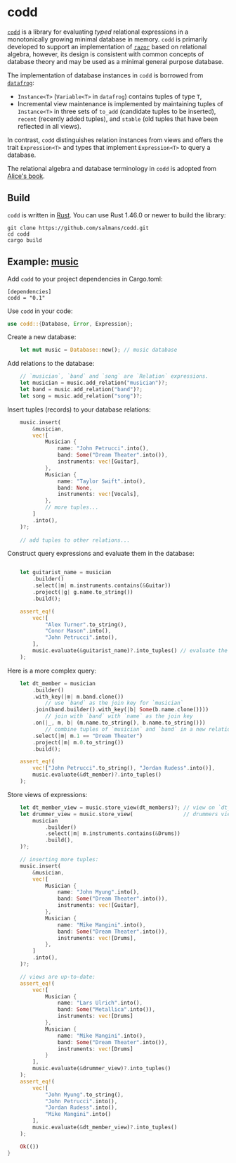 # codd

[`codd`](https://en.wikipedia.org/wiki/Edgar_F._Codd) is a library for evaluating *typed* relational expressions in a monotonically growing minimal database in memory. `codd` is primarily developed to support an implementation of [`razor`](https://github.com/salmans/rusty-razor) based on relational algebra, however, its design is consistent with common concepts of database theory and may be used as a minimal general purpose database.

The implementation of database instances in `codd` is borrowed from [`datafrog`](https://github.com/rust-lang/datafrog):
* `Instance<T>` (`Variable<T>` in `datafrog`) contains tuples of type `T`,
* Incremental view maintenance is implemented by maintaining tuples of `Instance<T>` in three sets of `to_add` (candidate tuples to be inserted), `recent` (recently added tuples), and `stable` (old tuples that have been reflected in all views).

In contrast, `codd` distinguishes relation instances from views and offers the trait `Expression<T>` and types that implement `Expression<T>` to query a database.

The relational algebra and database terminology in `codd` is adopted from [Alice's book](http://webdam.inria.fr/Alice/).

## Build

`codd` is written in [Rust](https://www.rust-lang.org). You can use Rust 1.46.0 or newer to build the library:

```
git clone https://github.com/salmans/codd.git
cd codd
cargo build
```

## Example: [music](https://github.com/salmans/codd/blob/master/core/examples/music.rs)

Add `codd` to your project dependencies in Cargo.toml:

```
[dependencies]
codd = "0.1"
```

Use `codd` in your code:

```rust
use codd::{Database, Error, Expression};
```

Create a new database:

```rust
    let mut music = Database::new(); // music database
```

Add relations to the database:

```rust    
    // `musician`, `band` and `song` are `Relation` expressions.
    let musician = music.add_relation("musician")?;
    let band = music.add_relation("band")?;
    let song = music.add_relation("song")?;
```

Insert tuples (records) to your database relations:

```rust
    music.insert(
        &musician,
        vec![
            Musician {
                name: "John Petrucci".into(),
                band: Some("Dream Theater".into()),
                instruments: vec![Guitar],
            },
            Musician {
                name: "Taylor Swift".into(),
                band: None,
                instruments: vec![Vocals],
            },
            // more tuples...
        ]
        .into(),
    )?;
    
    // add tuples to other relations...
```

Construct query expressions and evaluate them in the database:

```rust

    let guitarist_name = musician
        .builder()
        .select(|m| m.instruments.contains(&Guitar))
        .project(|g| g.name.to_string())
        .build();

    assert_eq!(
        vec![
            "Alex Turner".to_string(),
            "Conor Mason".into(),
            "John Petrucci".into(),
        ],
        music.evaluate(&guitarist_name)?.into_tuples() // evaluate the query and get the results
    );
```

Here is a more complex query:

```rust
    let dt_member = musician
        .builder()
        .with_key(|m| m.band.clone())
            // use `band` as the join key for `musician`
        .join(band.builder().with_key(|b| Some(b.name.clone()))) 
            // join with `band` with `name` as the join key
        .on(|_, m, b| (m.name.to_string(), b.name.to_string()))
            // combine tuples of `musician` and `band` in a new relation
        .select(|m| m.1 == "Dream Theater")
        .project(|m| m.0.to_string())
        .build();

    assert_eq!(
        vec!["John Petrucci".to_string(), "Jordan Rudess".into()],
        music.evaluate(&dt_member)?.into_tuples()
    );
```

Store views of expressions:

```rust
    let dt_member_view = music.store_view(dt_members)?; // view on `dt_member`
    let drummer_view = music.store_view(                // drummers view
        musician
            .builder()
            .select(|m| m.instruments.contains(&Drums))
            .build(),
    )?;

    // inserting more tuples:
    music.insert(
        &musician,
        vec![
            Musician {
                name: "John Myung".into(),
                band: Some("Dream Theater".into()),
                instruments: vec![Guitar],
            },
            Musician {
                name: "Mike Mangini".into(),
                band: Some("Dream Theater".into()),
                instruments: vec![Drums],
            },
        ]
        .into(),
    )?;

    // views are up-to-date:
    assert_eq!(
        vec![
            Musician {
                name: "Lars Ulrich".into(),
                band: Some("Metallica".into()),
                instruments: vec![Drums]
            },
            Musician {
                name: "Mike Mangini".into(),
                band: Some("Dream Theater".into()),
                instruments: vec![Drums]
            }
        ],
        music.evaluate(&drummer_view)?.into_tuples()
    );
    assert_eq!(
        vec![
            "John Myung".to_string(),
            "John Petrucci".into(),
            "Jordan Rudess".into(),
            "Mike Mangini".into()
        ],
        music.evaluate(&dt_member_view)?.into_tuples()
    );

    Ok(())
}
```

